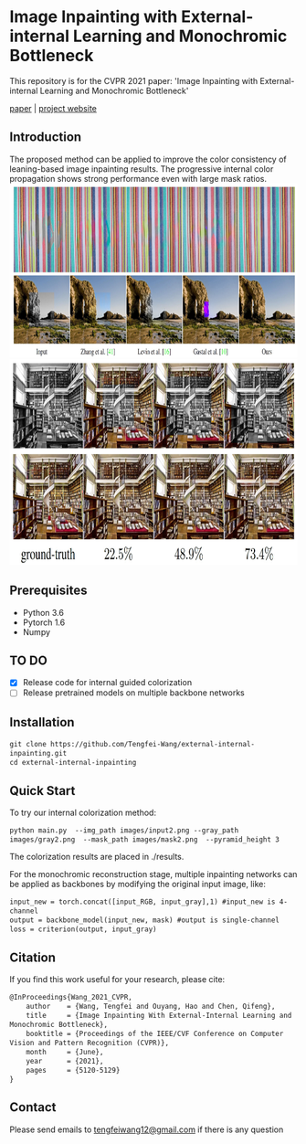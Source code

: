 # Image Inpainting with External-internal Learning and Monochromic Bottleneck
This repository is for the CVPR 2021 paper: 'Image Inpainting with External-internal Learning and Monochromic Bottleneck'

[paper](https://arxiv.org/abs/2104.09068) | [project website](https://tengfei-wang.github.io/EII/index.html )

## Introduction
The proposed method can be  applied to improve the color consistency of leaning-based image inpainting results.   The progressive internal color propagation  shows strong performance even with large mask ratios. 
<img src="pics/color.jpg" height="305px"/>
<img src="pics/multi-ratio.jpg" height="360px"/>
## Prerequisites
- Python 3.6
- Pytorch 1.6
- Numpy

## TO DO
- [x] Release code for internal guided colorization
- [ ] Release  pretrained models on multiple backbone networks

## Installation
```
git clone https://github.com/Tengfei-Wang/external-internal-inpainting.git
cd external-internal-inpainting
```

## Quick Start 
To try our internal colorization method:
```
python main.py  --img_path images/input2.png --gray_path images/gray2.png  --mask_path images/mask2.png  --pyramid_height 3
```
The colorization results are placed in ./results.

For the monochromic reconstruction stage, multiple inpainting networks can be applied as backbones by modifying the original input image, like:
```
input_new = torch.concat([input_RGB, input_gray],1) #input_new is 4-channel
output = backbone_model(input_new, mask) #output is single-channel
loss = criterion(output, input_gray)
```

## Citation
If you find this work useful for your research, please cite:
``` 
@InProceedings{Wang_2021_CVPR,
    author    = {Wang, Tengfei and Ouyang, Hao and Chen, Qifeng},
    title     = {Image Inpainting With External-Internal Learning and Monochromic Bottleneck},
    booktitle = {Proceedings of the IEEE/CVF Conference on Computer Vision and Pattern Recognition (CVPR)},
    month     = {June},
    year      = {2021},
    pages     = {5120-5129}
}
```


## Contact
Please send emails to tengfeiwang12@gmail.com  if there is any question
